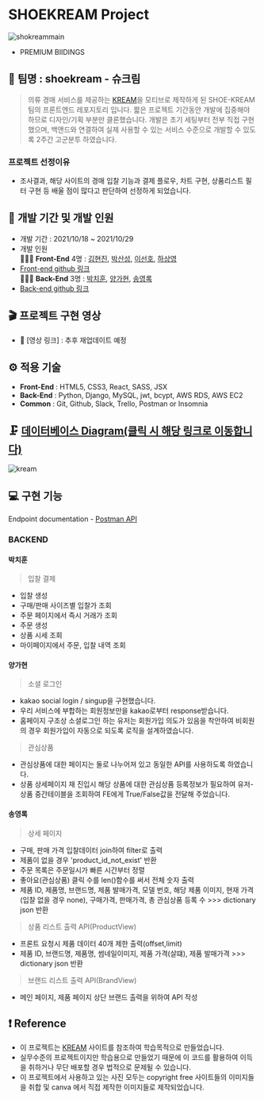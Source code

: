 #  SHOEKREAM Project

![shokreammain](https://user-images.githubusercontent.com/78721108/139569482-db28b424-c233-4df5-9520-4da68e528439.gif)

- PREMIUM BIIDINGS

## 🎇 팀명 : shoekream - 슈크림

> 의류 경매 서비스를 제공하는 [KREAM](https://kream.co.kr/)을 모티브로 제작하게 된 SHOE-KREAM 팀의 프론트엔드 레포지토리 입니다.
> 짧은 프로젝트 기간동안 개발에 집중해야 하므로 디자인/기획 부분만 클론했습니다.
> 개발은 초기 세팅부터 전부 직접 구현했으며, 백앤드와 연결하여 실제 사용할 수 있는 서비스 수준으로 개발할 수 있도록 2주간 고군분투 하였습니다.

### 프로젝트 선정이유
- 조사결과, 해당 사이트의 경매 입찰 기능과 결제 플로우, 차트 구현, 상품리스트 필터 구현 등 배울 점이 많다고 판단하여 선정하게 되었습니다.

## 📅 개발 기간 및 개발 인원

- 개발 기간 : 2021/10/18 ~ 2021/10/29
- 개발 인원 <br/>
 👨‍👧‍👦 **Front-End** 4명 : [김현진](https://github.com/71summernight), [박산성](https://github.com/p-acid), [이선호](https://github.com/sunhoh), [하상영](https://github.com/sangyouh) <br/>
- [Front-end github 링크](https://github.com/wecode-bootcamp-korea/25-2nd-SUNKREAM-frontend)<br/>
 👨‍👧‍👦 **Back-End** 3명 : [박치훈](https://github.com/chihunmanse), [양가현](https://github.com/chrisYang256), [송영록](https://github.com/crescentfull)<br/>
- [Back-end github 링크](https://github.com/wecode-bootcamp-korea/25-2nd-SUNKREAM-backend)

## 🎬 프로젝트 구현 영상

- 🔗 [영상 링크] : 추후 재업데이트 예정

## ⚙ 적용 기술
- **Front-End** : HTML5, CSS3, React, SASS, JSX
- **Back-End** : Python, Django, MySQL, jwt, bcypt, AWS RDS, AWS EC2
- **Common** : Git, Github, Slack, Trello, Postman or Insomnia

## 🗜 [데이터베이스 Diagram(클릭 시 해당 링크로 이동합니다)](https://www.erdcloud.com/d/6Kq4rCsrgRkjcfZxk)
![kream](https://user-images.githubusercontent.com/78721108/139569506-39104ecf-7060-4aa0-8d45-c834bc1a4174.png)

## 💻 구현 기능

Endpoint documentation - [Postman API](https://documenter.getpostman.com/view/17773566/2s7ZE5r4jy)

### BACKEND
#### 박치훈

> 입찰 결제
- 입찰 생성
- 구매/판매 사이즈별 입찰가 조회
- 주문 페이지에서 즉시 거래가 조회
- 주문 생성
- 상품 시세 조회
- 마이페이지에서 주문, 입찰 내역 조회


#### 양가현

> 소셜 로그인
- kakao social login / singup을 구현했습니다.
- 우리 서비스에 부합하는 회원정보만을 kakao로부터 response받습니다.
- 홈페이지 구조상 소셜로그인 하는 유저는 회원가입 의도가 있음을 착안하여 
  비회원의 경우 회원가입이 자동으로 되도록 로직을 설계하였습니다.

> 관심상품
- 관심상품에 대한 페이지는 둘로 나누어져 있고 동일한 API를 사용하도록 하였습니다.
- 상품 상세페이지 재 진입시 해당 상품에 대한 관심상품 등록정보가 필요하여
  유저-상품 중간테이블을 조회하여 FE에게 True/False값을 전달해 주었습니다.

#### 송영록

> 상세 페이지
- 구매, 판매 가격 입찰데이터 join하여 filter로 출력
- 제품이 없을 경우 'product_id_not_exist' 반환
- 주문 목록은 주문일시가 빠른 시간부터 정렬
- 좋아요(관심상품) 클릭 수를 len()함수를 써서 전체 숫자 출력
- 제품 ID, 제품명, 브랜드명, 제품 발매가격, 모델 번호, 해당 제품 이미지, 현재 가격(입찰 없을 경우 none), 구매가격, 판매가격, 총 관심상품 등록 수  >>> dictionary json 반환

> 상품 리스트 출력 API(ProductView)
- 프론트 요청시 제품 데이터 40개 제한 출력(offset,limit)
- 제품 ID, 브랜드명, 제품명, 썸네일이미지, 제품 가격(살떄), 제품 발매가격 >>> dictionary json 반환

> 브랜드 리스트 출력 API(BrandView)
- 메인 페이지, 제품 페이지 상단 브랜드 출력을 위하여 API 작성


## ❗ Reference
- 이 프로젝트는 [KREAM](https://kream.co.kr/) 사이트를 참조하여 학습목적으로 만들었습니다.
- 실무수준의 프로젝트이지만 학습용으로 만들었기 때문에 이 코드를 활용하여 이득을 취하거나 무단 배포할 경우 법적으로 문제될 수 있습니다.
- 이 프로젝트에서 사용하고 있는 사진 모두는 copyright free 사이트들의 이미지들을 취합 및 canva 에서 직접 제작한 이미지들로 제작되었습니다.
